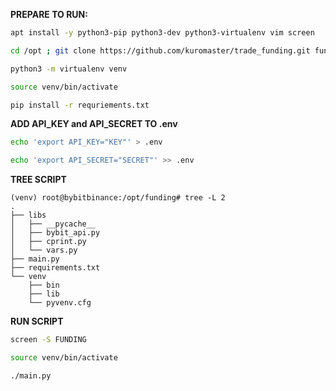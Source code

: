 **PREPARE TO RUN:**
```sh
apt install -y python3-pip python3-dev python3-virtualenv vim screen
```

```sh
cd /opt ; git clone https://github.com/kuromaster/trade_funding.git funding ; cd funding
```

```sh
python3 -m virtualenv venv
```

```sh
source venv/bin/activate
```

```sh
pip install -r requriements.txt
```
**ADD API_KEY and API_SECRET TO .env**
```sh
echo 'export API_KEY="KEY"' > .env
```

```sh
echo 'export API_SECRET="SECRET"' >> .env
```

**TREE SCRIPT**
```
(venv) root@bybitbinance:/opt/funding# tree -L 2
.
├── libs
│   ├── __pycache__
│   ├── bybit_api.py
│   ├── cprint.py
│   └── vars.py
├── main.py
├── requirements.txt
└── venv
    ├── bin
    ├── lib
    └── pyvenv.cfg
```

**RUN SCRIPT**
```bash
screen -S FUNDING
```

```sh
source venv/bin/activate
```

```bash
./main.py
```
